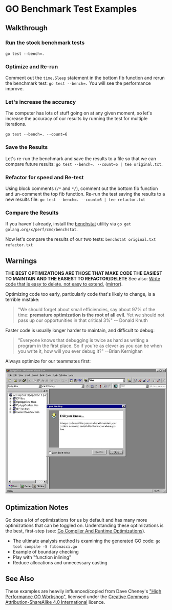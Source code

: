 # GO Benchmark Test Examples

## Walkthrough

### Run the stock benchmark tests

```shell
go test --bench=.
```

### Optimize and Re-run

Comment out the `time.Sleep` statement in the bottom fib function and rerun the benchmark test: `go test --bench=.`  You will see the performance improve.

### Let's increase the accuracy

The computer has lots of stuff going on at any given moment, so let's increase the accuracy of our results by running the test for multiple iterations.

`go test --bench=. --count=6`

### Save the Results

Let's re-run the benchmark and save the results to a file so that we can compare future results: `go test --bench=. --count=6 | tee original.txt`.

### Refactor for speed and Re-test

Using block comments (`/*` and `*/`), comment out the bottom fib function and un-comment the top fib function.  Re-run the test saving the results to a new results file: `go test --bench=. --count=6 | tee refactor.txt`

### Compare the Results

If you haven't already, install the [benchstat](https://godoc.org/golang.org/x/perf/cmd/benchstat) utility via `go get golang.org/x/perf/cmd/benchstat`.

Now let's compare the results of our two tests: `benchstat original.txt refactor.txt`

## Warnings

**THE BEST OPTIMIZATIONS ARE THOSE THAT MAKE CODE THE EASIEST TO MAINTAIN AND THE EASIEST TO REFACTOR/DELETE**  See also: [Write code that is easy to delete, not easy to extend.](https://programmingisterrible.com/post/139222674273/write-code-that-is-easy-to-delete-not-easy-to) ([mirror](https://archive.fo/dJqT4)).

Optimizing code too early, particularly code that's likely to change, is a terrible mistake:

> "We should forget about small efficiencies, say about 97% of the time: **premature optimization is the root of all evil**. Yet we should not pass up our opportunities in that critical 3%" -- Donald Knuth

Faster code is usually longer harder to maintain, and difficult to debug:

> "Everyone knows that debugging is twice as hard as writing a program in the first place. So if you're as clever as you can be when you write it, how will you ever debug it?" --Brian Kernighan

Always optimize for our teammates first:

![Code Tip](https://raw.githubusercontent.com/dudleycodes/UnitTestExhibits/master/.misc/maniacCodeTip.jpg "Code Tip")

## Optimization Notes

Go does a lot of optimizations for us by default and has many more optimizations that can be toggled on. Understanding these optimizations is the best, first-step (see: [Go Compiler And Runtime Optimizations](https://github.com/golang/go/wiki/CompilerOptimizations)).

- The ultimate analysis method is examining the generated GO code: `go tool compile -S fibonacci.go`
- Example of boundary checking
- Play with "function inlining"
- Reduce allocations and unnecessary casting

## See Also

These examples are heavily influenced/copied from Dave Cheney's ["High Performance GO Workshop"](https://dave.cheney.net/high-performance-go-workshop/gophercon-2019.html#benchmarking), licensed under the [Creative Commons Attribution-ShareAlike 4.0 International](https://creativecommons.org/licenses/by-sa/4.0/) licence.
